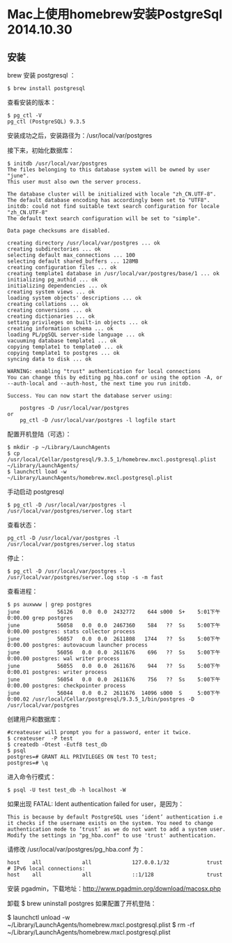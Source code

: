 # Mac上使用homebrew安装PostgreSql 2014.10.30

## 安装
brew 安装 postgresql ：

    $ brew install postgresql

查看安装的版本：

    $ pg_ctl -V
    pg_ctl (PostgreSQL) 9.3.5

安装成功之后，安装路径为：/usr/local/var/postgres

接下来，初始化数据库：

```
$ initdb /usr/local/var/postgres
The files belonging to this database system will be owned by user "june".
This user must also own the server process.

The database cluster will be initialized with locale "zh_CN.UTF-8".
The default database encoding has accordingly been set to "UTF8".
initdb: could not find suitable text search configuration for locale "zh_CN.UTF-8"
The default text search configuration will be set to "simple".

Data page checksums are disabled.

creating directory /usr/local/var/postgres ... ok
creating subdirectories ... ok
selecting default max_connections ... 100
selecting default shared_buffers ... 128MB
creating configuration files ... ok
creating template1 database in /usr/local/var/postgres/base/1 ... ok
initializing pg_authid ... ok
initializing dependencies ... ok
creating system views ... ok
loading system objects' descriptions ... ok
creating collations ... ok
creating conversions ... ok
creating dictionaries ... ok
setting privileges on built-in objects ... ok
creating information schema ... ok
loading PL/pgSQL server-side language ... ok
vacuuming database template1 ... ok
copying template1 to template0 ... ok
copying template1 to postgres ... ok
syncing data to disk ... ok

WARNING: enabling "trust" authentication for local connections
You can change this by editing pg_hba.conf or using the option -A, or
--auth-local and --auth-host, the next time you run initdb.

Success. You can now start the database server using:

    postgres -D /usr/local/var/postgres
or
    pg_ctl -D /usr/local/var/postgres -l logfile start
```

配置开机登陆（可选）：

    $ mkdir -p ~/Library/LaunchAgents
    $ cp /usr/local/Cellar/postgresql/9.3.5_1/homebrew.mxcl.postgresql.plist ~/Library/LaunchAgents/
    $ launchctl load -w ~/Library/LaunchAgents/homebrew.mxcl.postgresql.plist

手动启动 postgresql

    $ pg_ctl -D /usr/local/var/postgres -l /usr/local/var/postgres/server.log start

查看状态：

    pg_ctl -D /usr/local/var/postgres -l /usr/local/var/postgres/server.log status

停止：

    $ pg_ctl -D /usr/local/var/postgres -l /usr/local/var/postgres/server.log stop -s -m fast

查看进程：

```
$ ps auxwww | grep postgres
june            56126   0.0  0.0  2432772    644 s000  S+    5:01下午   0:00.00 grep postgres
june            56058   0.0  0.0  2467360    584   ??  Ss    5:00下午   0:00.00 postgres: stats collector process
june            56057   0.0  0.0  2611808   1744   ??  Ss    5:00下午   0:00.00 postgres: autovacuum launcher process
june            56056   0.0  0.0  2611676    696   ??  Ss    5:00下午   0:00.00 postgres: wal writer process
june            56055   0.0  0.0  2611676    944   ??  Ss    5:00下午   0:00.01 postgres: writer process
june            56054   0.0  0.0  2611676    756   ??  Ss    5:00下午   0:00.00 postgres: checkpointer process
june            56044   0.0  0.2  2611676  14096 s000  S     5:00下午   0:00.02 /usr/local/Cellar/postgresql/9.3.5_1/bin/postgres -D /usr/local/var/postgres
```

创建用户和数据库：

    #createuser will prompt you for a password, enter it twice.
    $ createuser  -P test
    $ createdb -Otest -Eutf8 test_db
    $ psql
    postgres=# GRANT ALL PRIVILEGES ON test TO test;
    postgres=# \q

进入命令行模式：

    $ psql -U test test_db -h localhost -W

如果出现 FATAL: Ident authentication failed for user，是因为：

    This is because by default PostgreSQL uses ‘ident’ authentication i.e it checks if the username exists on the system. You need to change authentication mode to ‘trust’ as we do not want to add a system user.
    Modify the settings in "pg_hba.conf" to use 'trust' authentication.

请修改 /usr/local/var/postgres/pg_hba.conf 为：

    host    all             all             127.0.0.1/32            trust
    # IPv6 local connections:
    host    all             all             ::1/128                 trust

安装 pgadmin，下载地址：http://www.pgadmin.org/download/macosx.php

卸载
$ brew uninstall postgres
如果配置了开机登陆：

$ launchctl unload -w ~/Library/LaunchAgents/homebrew.mxcl.postgresql.plist
$ rm -rf ~/Library/LaunchAgents/homebrew.mxcl.postgresql.plist
